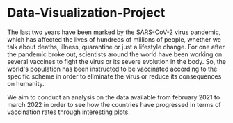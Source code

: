 # Data-Visualization-Project

The last two years have been marked by the SARS-CoV-2 virus pandemic, which has affected the lives of hundreds of millions of people, whether we talk about deaths, illness, quarantine or just a lifestyle change.
For one after the pandemic broke out, scientists around the world have been working on several vaccines to fight the virus or its severe evolution in the body.
So, the world's population has been instructed to be vaccinated according to the specific scheme in order to eliminate the virus or reduce its consequences on humanity.

We aim to conduct an analysis on the data available from february 2021 to march 2022 in order to see how the countries have progressed in terms of vaccination rates through interesting plots.
